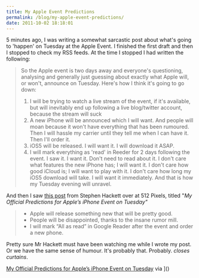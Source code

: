 ```yaml
---
title: My Apple Event Predictions
permalink: /blog/my-apple-event-predictions/
date: 2011-10-02 18:18:01
---
```


5 minutes ago, I was writing a somewhat sarcastic post about what's going to 'happen' on Tuesday at the Apple Event. I finished the first draft and then I stopped to check my RSS feeds. At the time I stopped I had written the following: 

> So the Apple event is two days away and everyone's questioning, analysing and generally just guessing about exactly what Apple will, or won't, announce on Tuesday. Here's how I think it's going to go down: 
> 
>   1. I will be trying to watch a live stream of the event, if it's available, but will inevitably end up following a live blog/twitter account, because the stream will suck
>   2. A new iPhone will be announced which I will want. And people will moan because it won't have everything that has been rumoured. Then I will hassle my carrier until they tell me when I can have it. Then I'll order it.
>   3. iOS5 will be released. I will want it. I will download it ASAP.
>   4. I will mark everything as 'read' in Reeder for 2 days following the event. I saw it. I want it. Don't need to read about it.
> I don't care what features the new iPhone has; I will want it. I don't care how good iCloud is; I will want to play with it. I don't care how long my iOS5 download will take. I will want it immediately. And that is how my Tuesday evening will unravel. 

And then I saw [this post](http://512pixels.net/iphone-2011-predictions) from Stephen Hackett over at 512 Pixels, titled "_My Official Predictions for Apple’s iPhone Event on Tuesday"_

> * Apple will release something new that will be pretty good.
> * People will be disappointed, thanks to the insane rumor mill.
> * I will mark “All as read” in Google Reader after the event and order a new phone.

Pretty sure Mr Hackett must have been watching me while I wrote my post. Or we have the same sense of humour. It's probably that. Probably. _closes curtains_.

[My Official Predictions for Apple’s iPhone Event on Tuesday](http://512pixels.net/iphone-2011-predictions/) via ]()